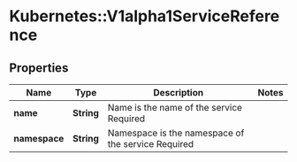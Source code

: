 # Kubernetes::V1alpha1ServiceReference

## Properties
Name | Type | Description | Notes
------------ | ------------- | ------------- | -------------
**name** | **String** | Name is the name of the service Required | 
**namespace** | **String** | Namespace is the namespace of the service Required | 


